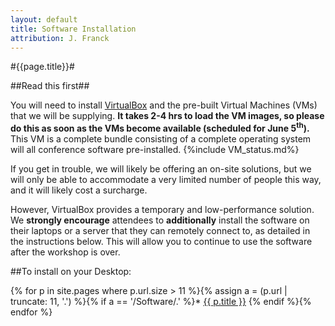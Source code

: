 ```yaml
---
layout: default
title: Software Installation
attribution: J. Franck
---
```

#{{page.title}}#

##Read this first##

You will need to install
[VirtualBox]({{site.baseurl}}/VirtualBox.html) and the pre-built Virtual Machines (VMs) that we will
be supplying.
**It takes 2-4 hrs to load the VM images, so please do this as soon as the VMs become available (scheduled for June 5<sup>th</sup>).**
This VM is a complete bundle consisting of a complete operating system will all conference software pre-installed.
{%include VM_status.md%} 

If you get in trouble, we will likely be offering an on-site solutions, but we will only be able to accommodate a very limited number of people this way, and it will likely cost a surcharge.

However, VirtualBox provides a temporary and low-performance solution. 
We **strongly encourage** attendees to **additionally** install the software on their laptops or a server that they can remotely connect to, as detailed in the instructions below.
This will allow you to continue to use the software after the workshop is over.

##To install on your Desktop:

{% for p in site.pages where p.url.size > 11 %}{% assign a = (p.url | truncate: 11, '.') %}{% if a == '/Software/.' %}* <a class="page-link" href="{{ p.url | prepend: site.baseurl }}">{{ p.title }}</a>
{% endif %}{% endfor %}
